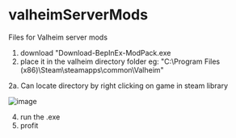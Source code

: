 # valheimServerMods
Files for Valheim server mods


1. download "Download-BepInEx-ModPack.exe
2. place it in the valheim directory folder  eg: "C:\Program Files (x86)\Steam\steamapps\common\Valheim"

2a. Can locate directory by right clicking on game in steam library

![image](https://user-images.githubusercontent.com/26890196/204691510-1568b898-207f-4450-9651-433cd244ebda.png)

4. run the .exe
5. profit
